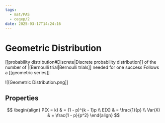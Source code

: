 ```yaml
---
tags:
  - mat/PAS
  - cegep/2
date: 2025-03-17T14:24:16
---
```


# Geometric Distribution

[[probability distribution#Discrete|Discrete probability distribution]] of the number of [[Bernoulli trial|Bernoulli trials]] needed for one success
Follows a [[geometric series]]

![[Geometric Distribution.png]]

## Properties

$$
\begin{align}
P(X = k) & = (1 - p)^{k - 1}p \\
E(X) & = \frac{1}{p} \\
Var(X) & = \frac{1 - p}{p^2}
\end{align}
$$